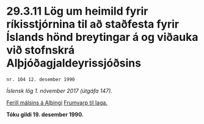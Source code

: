 # 29.3.11 Lög um heimild fyrir ríkisstjórnina til að staðfesta fyrir Íslands hönd breytingar á og viðauka við stofnskrá Alþjóðagjaldeyrissjóðsins

`nr. 104 12. desember 1990`

_Íslensk lög 1. nóvember 2017 (útgáfa 147)._

[Ferill málsins á Alþingi](https://www.althingi.is/thingstorf/thingmalalistar-eftir-thingum/ferill/?ltg=113&mnr=117)
[Frumvarp til laga.](https://www.althingi.is/altext/113/s/0121.html)

**Tóku gildi 19. desember 1990.**

